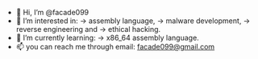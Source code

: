 - 👋 Hi, I’m @facade099
- 👀 I’m interested in:
	-> assembly language, 
	-> malware development, 
	-> reverse engineering and 
	-> ethical hacking.
- 🌱 I’m currently learning: 
	-> x86_64 assembly language.
- 📫 you can reach me through email: facade099@gmail.com

<!---
facade099/facade099 is a ✨ special ✨ repository because its `README.md` (this file) appears on your GitHub profile.
You can click the Preview link to take a look at your changes.
--->

